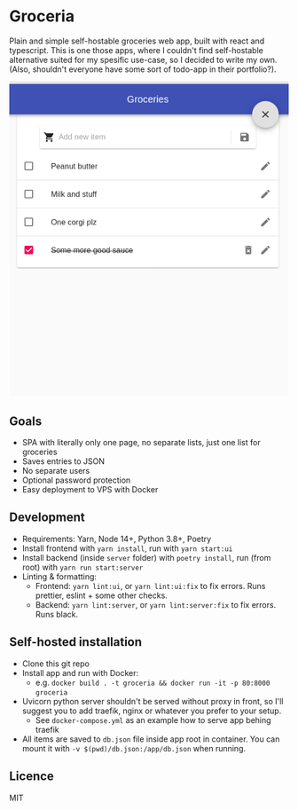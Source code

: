 # Groceria
Plain and simple self-hostable groceries web app, built with react and typescript. This is one those apps, where I couldn't find self-hostable alternative suited for my spesific use-case, so I decided to write my own. (Also, shouldn't everyone have some sort of todo-app in their portfolio?).

![Screenshot of app frontpage](screenshot.png)

## Goals
- SPA with literally only one page, no separate lists, just one list for groceries
- Saves entries to JSON
- No separate users
- Optional password protection 
- Easy deployment to VPS with Docker

## Development
- Requirements: Yarn, Node 14+, Python 3.8+, Poetry 
- Install frontend with `yarn install`, run with `yarn start:ui`
- Install backend (inside `server` folder) with `poetry install`, run (from root) with `yarn run start:server`
- Linting & formatting:
  - Frontend: `yarn lint:ui`, or `yarn lint:ui:fix` to fix errors. Runs prettier, eslint + some other checks.
  - Backend: `yarn lint:server`, or `yarn lint:server:fix` to fix errors. Runs black.

## Self-hosted installation
- Clone this git repo
- Install app and run with Docker:
  - e.g. `docker build . -t groceria && docker run -it -p 80:8000 groceria`
- Uvicorn python server shouldn't be served without proxy in front, so I'll suggest you to add traefik, nginx or whatever you prefer to your setup.
  - See `docker-compose.yml` as an example how to serve app behing traefik
- All items are saved to `db.json` file inside app root in container. You can mount it with `-v $(pwd)/db.json:/app/db.json` when running.

## Licence
MIT

